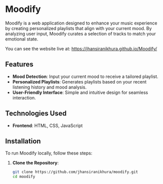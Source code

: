 # Moodify

Moodify is a web application designed to enhance your music experience by creating personalized playlists that align with your current mood. By analyzing user input, Moodify curates a selection of tracks to match your emotional state.

You can see the website live at: https://jhansiranikhura.github.io/Moodify/

## Features

- **Mood Detection**: Input your current mood to receive a tailored playlist.
- **Personalized Playlists**: Generates playlists based on your recent listening history and mood analysis.
- **User-Friendly Interface**: Simple and intuitive design for seamless interaction.

## Technologies Used

- **Frontend**: HTML, CSS, JavaScript

## Installation

To run Moodify locally, follow these steps:

1. **Clone the Repository**:
   ```bash
   git clone https://github.com/jhansiranikhura/moodify.git
   cd moodify
